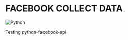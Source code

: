 # FACEBOOK COLLECT DATA

![Python](https://img.shields.io/badge/python-3670A0?style=for-the-badge&logo=python&logoColor=ffdd54)

Testing python-facebook-api

